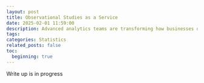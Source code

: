 ```yaml
---
layout: post
title: Observational Studies as a Service
date: 2025-02-01 11:59:00
description: Advanced analytics teams are transforming how businesses operate. This post explores how automating statistical testing and modeling can improve B2B relationship building and drive sales
tags: 
categories: Statistics
related_posts: false
toc:
  beginning: true
---
```


Write up is in progress
